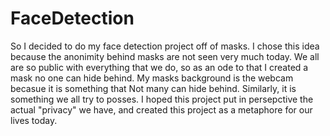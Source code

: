 # FaceDetection
So I decided to do my face detection project off of masks. I chose this idea because the anonimity behind masks are not seen 
very much today. We all are so public with everything that we do, so as an ode to that I created a mask no one can hide behind.
My masks background is the webcam becasue it is something that Not many can hide behind. Similarly, it is something we all try to
posses. I hoped this project put in persepctive the actual "privacy" we have, and created this project as a metaphore for our lives 
today.

